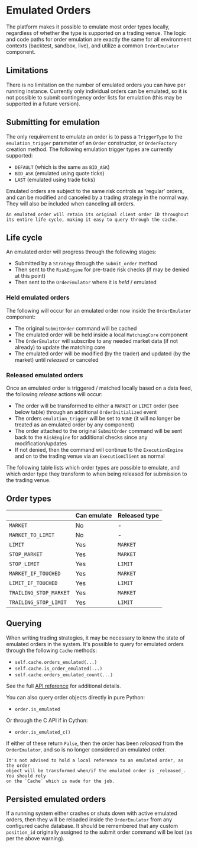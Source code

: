 # Emulated Orders

The platform makes it possible to emulate most order types locally, regardless
of whether the type is supported on a trading venue. The logic and code paths for 
order emulation are exactly the same for all environment contexts (backtest, sandbox, live), 
and utilize a common `OrderEmulator` component.

## Limitations
There is no limitation on the number of emulated orders you can have per running instance.
Currently only individual orders can be emulated, so it is not possible to submit contingency order lists
for emulation (this may be supported in a future version).

## Submitting for emulation
The only requirement to emulate an order is to pass a `TriggerType` to the `emulation_trigger`
parameter of an `Order` constructor, or `OrderFactory` creation method. The following
emulation trigger types are currently supported:
- `DEFAULT` (which is the same as `BID_ASK`)
- `BID_ASK` (emulated using quote ticks)
- `LAST` (emulated using trade ticks)

Emulated orders are subject to the same risk controls as 'regular' orders, and can be
modified and canceled by a trading strategy in the normal way. They will also be included
when canceling all orders.

```{note}
An emulated order will retain its original client order ID throughout its entire life cycle, making it easy to query through the cache.
```

## Life cycle
An emulated order will progress through the following stages:
- Submitted by a `Strategy` through the `submit_order` method
- Then sent to the `RiskEngine` for pre-trade risk checks (if may be denied at this point)
- Then sent to the `OrderEmulator` where it is _held_ / emulated

### Held emulated orders
The following will occur for an emulated order now inside the `OrderEmulator` component:
- The original `SubmitOrder` command will be cached
- The emulated order will be held inside a local `MatchingCore` component
- The `OrderEmulator` will subscribe to any needed market data (if not already) to update the matching core
- The emulated order will be modified (by the trader) and updated (by the market) until _released_ or canceled

### Released emulated orders
Once an emulated order is triggered / matched locally based on a data feed, the following
_release_ actions will occur:
- The order will be transformed to either a `MARKET` or `LIMIT` order (see below table) through an additional `OrderInitialized` event
- The orders `emulation_trigger` will be set to `NONE` (it will no longer be treated as an emulated order by any component)
- The order attached to the original `SubmitOrder` command will be sent back to the `RiskEngine` for additional checks since any modification/updates
- If not denied, then the command will continue to the `ExecutionEngine` and on to the trading venue via an `ExecutionClient` as normal

The following table lists which order types are possible to emulate, and
which order type they transform to when being released for submission to the 
trading venue.

## Order types
|                        | Can emulate | Released type |
|------------------------|-------------|---------------|
| `MARKET`               | No          | -             |
| `MARKET_TO_LIMIT`      | No          | -             |
| `LIMIT`                | Yes         | `MARKET`      |
| `STOP_MARKET`          | Yes         | `MARKET`      |
| `STOP_LIMIT`           | Yes         | `LIMIT`       |
| `MARKET_IF_TOUCHED`    | Yes         | `MARKET`      |
| `LIMIT_IF_TOUCHED`     | Yes         | `LIMIT`       |
| `TRAILING_STOP_MARKET` | Yes         | `MARKET`      |
| `TRAILING_STOP_LIMIT`  | Yes         | `LIMIT`       |

## Querying
When writing trading strategies, it may be necessary to know the state of emulated orders in the system.
It's possible to query for emulated orders through the following `Cache` methods:
- `self.cache.orders_emulated(...)`
- `self.cache.is_order_emulated(...)`
- `self.cache.orders_emulated_count(...)`

See the full [API reference](../api_reference/cache) for additional details.

You can also query order objects directly in pure Python:
- `order.is_emulated`

Or through the C API if in Cython:
- `order.is_emulated_c()`

If either of these return `False`, then the order has been _released_ from the
`OrderEmulator`, and so is no longer considered an emulated order.

```{warning}
It's not advised to hold a local reference to an emulated order, as the order
object will be transformed when/if the emulated order is _released_. You should rely
on the `Cache` which is made for the job.
```

## Persisted emulated orders
If a running system either crashes or shuts down with active emulated orders, then
they will be reloaded inside the `OrderEmulator` from any configured cache database.
It should be remembered that any custom `position_id` originally assigned to the
submit order command will be lost (as per the above warning).

